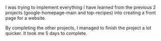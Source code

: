 I was trying to implement everything I have learned from the previous 2 projects (google-homepage-main and top-recipes) into creating a front page for a website. 

By completing the other projects, I managed to finish the project a lot quicker. It took me 5 days to complete.
